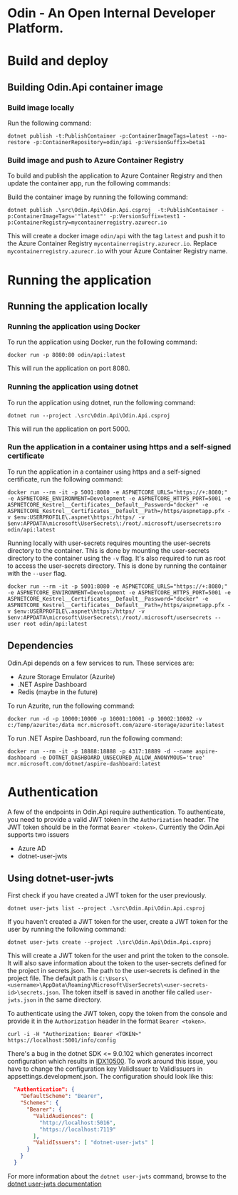 # Odin - An Open Internal Developer Platform.

# Build and deploy

## Building Odin.Api container image

### Build image locally
Run the following command:
```
dotnet publish -t:PublishContainer -p:ContainerImageTags=latest --no-restore -p:ContainerRepository=odin/api -p:VersionSuffix=beta1
```


### Build image and push to Azure Container Registry
To build and publish the application to Azure Container Registry and then update the container app, run the following commands:

Build the container image by running the following command:
```
dotnet publish .\src\Odin.Api\Odin.Api.csproj  -t:PublishContainer -p:ContainerImageTags='"latest"' -p:VersionSuffix=test1 -p:ContainerRegistry=mycontainerregistry.azurecr.io
```

This will create a docker image `odin/api` with the tag `latest` and push it to the Azure Container Registry `mycontainerregistry.azurecr.io`.
Replace `mycontainerregistry.azurecr.io` with your Azure Container Registry name.

# Running the application

## Running the application locally

### Running the application using Docker
To run the application using Docker, run the following command:
```
docker run -p 8080:80 odin/api:latest
```

This will run the application on port 8080.

### Running the application using dotnet
To run the application using dotnet, run the following command:
```
dotnet run --project .\src\Odin.Api\Odin.Api.csproj
```

This will run the application on port 5000.

### Run the application in a container using https and a self-signed certificate

To run the application in a container using https and a self-signed certificate, run the following command:
```
docker run --rm -it -p 5001:8080 -e ASPNETCORE_URLS="https://+:8080;" -e ASPNETCORE_ENVIRONMENT=Development -e ASPNETCORE_HTTPS_PORT=5001 -e ASPNETCORE_Kestrel__Certificates__Default__Password="docker" -e ASPNETCORE_Kestrel__Certificates__Default__Path=/https/aspnetapp.pfx -v $env:USERPROFILE\.aspnet\https:/https/ -v $env:APPDATA\microsoft\UserSecrets\:/root/.microsoft/usersecrets:ro odin/api:latest
```

Running locally with user-secrets requires mounting the user-secrets directory to the container. This is done by mounting the user-secrets directory to the container using the `-v` flag.
It's also required to run as root to access the user-secrets directory. This is done by running the container with the `--user` flag.
```
docker run --rm -it -p 5001:8080 -e ASPNETCORE_URLS="https://+:8080;" -e ASPNETCORE_ENVIRONMENT=Development -e ASPNETCORE_HTTPS_PORT=5001 -e ASPNETCORE_Kestrel__Certificates__Default__Password="docker" -e ASPNETCORE_Kestrel__Certificates__Default__Path=/https/aspnetapp.pfx -v $env:USERPROFILE\.aspnet\https:/https/ -v $env:APPDATA\microsoft\UserSecrets\:/root/.microsoft/usersecrets --user root odin/api:latest
```

## Dependencies
Odin.Api depends on a few services to run. These services are:
- Azure Storage Emulator (Azurite)
- .NET Aspire Dashboard
- Redis (maybe in the future)


To run Azurite, run the following command:
```
docker run -d -p 10000:10000 -p 10001:10001 -p 10002:10002 -v c:/Temp/azurite:/data mcr.microsoft.com/azure-storage/azurite:latest
```

To run .NET Aspire Dashboard, run the following command:
```
docker run --rm -it -p 18888:18888 -p 4317:18889 -d --name aspire-dashboard -e DOTNET_DASHBOARD_UNSECURED_ALLOW_ANONYMOUS='true' mcr.microsoft.com/dotnet/aspire-dashboard:latest
```

# Authentication
A few of the endpoints in Odin.Api require authentication. To authenticate, you need to provide a valid JWT token in the `Authorization` header. The JWT token should be in the format `Bearer <token>`.
Currently the Odin.Api supports two issuers
- Azure AD
- dotnet-user-jwts

## Using dotnet-user-jwts
First check if you have created a JWT token for the user previously.
```
dotnet user-jwts list --project .\src\Odin.Api\Odin.Api.csproj
```

If you haven't created a JWT token for the user, create a JWT token for the user by running the following command:
```
dotnet user-jwts create --project .\src\Odin.Api\Odin.Api.csproj
```

This will create a JWT token for the user and print the token to the console. It will also save information about the token to the user-secrets defined for the project in secrets.json.
The path to the user-secrets is defined in the project file. The default path is `C:\Users\<username>\AppData\Roaming\Microsoft\UserSecrets\<user-secrets-id>\secrets.json`.
The token itself is saved in another file called `user-jwts.json` in the same directory.

To authenticate using the JWT token, copy the token from the console and provide it in the `Authorization` header in the format `Bearer <token>`.
```
curl -i -H "Authorization: Bearer <TOKEN>" https://localhost:5001/info/config
```

There's a bug in the dotnet SDK <= 9.0.102 which generates incorrect configuration which results in [IDX10500](https://github.com/dotnet/aspnetcore/issues/59277). To work around this issue, you have to change the configuration key 
ValidIssuer to ValidIssuers in appsettings.development.json. The configuration should look like this:

```json
  "Authentication": {
    "DefaultScheme": "Bearer",
    "Schemes": {
      "Bearer": {
        "ValidAudiences": [
          "http://localhost:5016",
          "https://localhost:7119"
        ],
        "ValidIssuers": [ "dotnet-user-jwts" ]
      }
    }
  }
```

For more information about the `dotnet user-jwts` command, browse to the [dotnet user-jwts documentation](https://learn.microsoft.com/en-us/aspnet/core/security/authentication/jwt-authn?view=aspnetcore-9.0&tabs=linux)